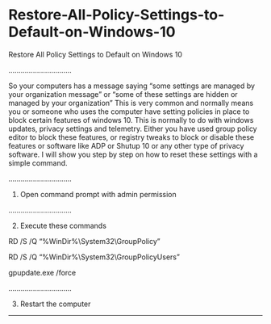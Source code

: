# Restore-All-Policy-Settings-to-Default-on-Windows-10
Restore All Policy Settings to Default on Windows 10 

...............................

So your computers has a message saying “some settings are managed by your organization message” or “some of these settings are hidden or managed by your organization” This is very common and normally means you or someone who uses the computer have setting policies in place to block certain features of windows 10. This is normally to do with windows updates, privacy settings and telemetry. Either you have used group policy editor to block these features, or registry tweaks to block or disable these features or software like ADP or Shutup 10 or any other type of privacy software. I will show you step by step on how to reset these settings with a simple command.

...............................

1. Open command prompt with admin permission


...............................

2. Execute these commands 

RD /S /Q “%WinDir%\System32\GroupPolicy”


RD /S /Q “%WinDir%\System32\GroupPolicyUsers”

gpupdate.exe /force


...............................

3. Restart the computer

----------
